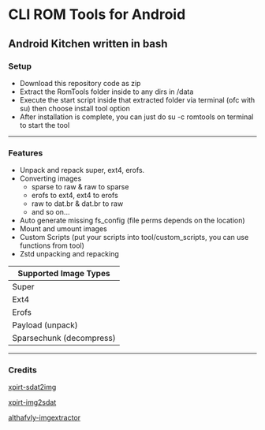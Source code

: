 # CLI ROM Tools for Android
## Android Kitchen written in bash
### Setup ###
- Download this repository code as zip
- Extract the RomTools folder inside to any dirs in /data
- Execute the start script inside that extracted folder via terminal (ofc with su) then choose install tool option
- After installation is complete, you can just do su -c romtools on terminal to start the tool
***
### Features ###
- Unpack and repack super, ext4, erofs.
- Converting images
  - sparse to raw & raw to sparse
  - erofs to ext4, ext4 to erofs
  - raw to dat.br & dat.br to raw
  - and so on...
- Auto generate missing fs_config (file perms depends on the location)
- Mount and umount images
- Custom Scripts (put your scripts into tool/custom_scripts, you can use functions from tool)
- Zstd unpacking and repacking

| Supported Image Types                   |
|-----------------------------------------|
| Super                                   |
| Ext4                                    |
| Erofs                                   |
| Payload (unpack)                        |
| Sparsechunk (decompress)                |
***

### Credits ###

[xpirt-sdat2img](https://github.com/xpirt/sdat2img)

[xpirt-img2sdat](https://github.com/xpirt/img2sdat)

[althafvly-imgextractor](https://github.com/althafvly/AmlogicKitchen/blob/master/bin/imgextractor.py)

